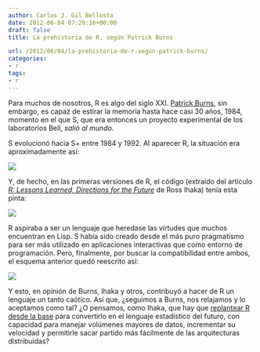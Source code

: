 ```yaml
---
author: Carlos J. Gil Bellosta
date: 2012-06-04 07:29:16+00:00
draft: false
title: La prehistoria de R, según Patrick Burns

url: /2012/06/04/la-prehistoria-de-r-segun-patrick-burns/
categories:
- r
tags:
- r
---
```


Para muchos de nosotros, R es algo del siglo XXI. [Patrick Burns](http://www.portfolioprobe.com/), sin embargo, es capaz de estirar la memoria hasta hace casi 30 años, 1984, momento en el que S, que era entonces un proyecto experimental de los laboratorios Bell, _salió al mundo_.

S evolucionó hacia S+ entre 1984 y 1992. Al aparecer R, la situación era aproximadamente así:



[![](/wp-uploads/2012/06/s_r_lisp.png)
](/wp-uploads/2012/06/s_r_lisp.png)



Y, de hecho, en las primeras versiones de R, el código (extraído del artículo _[R: Lessons Learned, Directions for the Future](http://www.stat.auckland.ac.nz/~ihaka/downloads/JSM-2010.pdf)_ de Ross Ihaka) tenía esta pinta:



[![](/wp-uploads/2012/06/r_primitivo.png)
](/wp-uploads/2012/06/r_primitivo.png)



R aspiraba a ser un lenguaje que heredase las virtudes que muchos encuentran en Lisp. S había sido creado desde el más puro pragmatismo para ser más utilizado en aplicaciones interactivas que como entorno de programación. Pero, finalmente, por buscar la compatibilidad entre ambos,  el esquema anterior quedó reescrito así:



[![](/wp-uploads/2012/06/s_r_lisp_nuevo.png)
](/wp-uploads/2012/06/s_r_lisp_nuevo.png)



Y esto, en opinión de Burns, Ihaka y otros, contribuyó a hacer de R un lenguaje un tanto caótico. Así que, ¿seguimos a Burns, nos relajamos y lo aceptamos como tal? ¿O pensamos, como Ihaka, que hay que [replantear R desde la base](http://www.stat.auckland.ac.nz/~ihaka/downloads/Compstat-2008.pdf) para convertirlo en el lenguaje estadístico del futuro, con capacidad para manejar volúmenes mayores de datos, incrementar su velocidad y permitirle sacar partido más fácilmente de las arquitecturas distribuidas?

